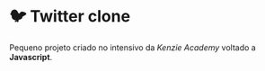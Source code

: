 # 🐦 Twitter clone

Pequeno projeto criado no intensivo da *Kenzie Academy* voltado a **Javascript**.
